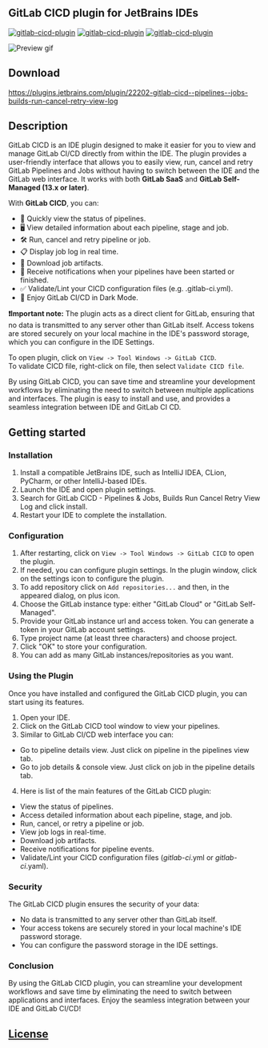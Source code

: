 ## GitLab CICD plugin for JetBrains IDEs

[![gitlab-cicd-plugin](https://img.shields.io/jetbrains/plugin/r/rating/guru.ide.gitlab)](https://plugins.jetbrains.com/plugin/22202-gitlab-cicd--pipelines--jobs-builds-run-cancel-retry-view-log)
[![gitlab-cicd-plugin](https://img.shields.io/jetbrains/plugin/d/22202-gitlab-cicd--pipelines--jobs-builds-run-cancel-retry-view-log?color=green)](https://plugins.jetbrains.com/plugin/22202-gitlab-cicd--pipelines--jobs-builds-run-cancel-retry-view-log)
[![gitlab-cicd-plugin](https://img.shields.io/jetbrains/plugin/v/22202-gitlab-cicd--pipelines--jobs-builds-run-cancel-retry-view-log?label=version)](https://plugins.jetbrains.com/plugin/22202-gitlab-cicd--pipelines--jobs-builds-run-cancel-retry-view-log)

![Preview gif](media/preview.gif)

## Download

https://plugins.jetbrains.com/plugin/22202-gitlab-cicd--pipelines--jobs-builds-run-cancel-retry-view-log

## Description

GitLab CICD is an IDE plugin designed to make it easier for you to view and manage GitLab CI/CD directly from within the 
IDE. The plugin provides a user-friendly interface that allows you to easily view, run, cancel and retry GitLab Pipelines 
and Jobs without having to switch between the IDE and the GitLab web interface. It works with both **GitLab SaaS** and **GitLab 
Self-Managed (13.x or later)**.

With **GitLab CICD**, you can:

- 🔎 Quickly view the status of pipelines.
- 🖥 View detailed information about each pipeline, stage and job.
- 🛠 Run, cancel and retry pipeline or job.
- 📋 Display job log in real time.
- 💾 Download job artifacts.
- 🔔 Receive notifications when your pipelines have been started or finished.
- ✅ Validate/Lint your CICD configuration files (e.g. .gitlab-ci.yml).
- 🌙 Enjoy GitLab CI/CD in Dark Mode.


**❗Important note:** The plugin acts as a direct client for GitLab, ensuring that no data is transmitted to any server other 
than GitLab itself. Access tokens are stored securely on your local machine in the IDE's password storage, which you can 
configure in the IDE Settings.

To open plugin, click on `View -> Tool Windows -> GitLab CICD`.\
To validate CICD file, right-click on file, then select `Validate CICD file`.

By using GitLab CICD, you can save time and streamline your development workflows by eliminating the need to switch between 
multiple applications and interfaces. The plugin is easy to install and use, and provides a seamless integration between IDE
and GitLab CI CD.

## Getting started

### Installation

1. Install a compatible JetBrains IDE, such as IntelliJ IDEA, CLion, PyCharm, or other IntelliJ-based IDEs.
2. Launch the IDE and open plugin settings.
3. Search for GitLab CICD - Pipelines & Jobs, Builds Run Cancel Retry View Log and click install.
4. Restart your IDE to complete the installation.

### Configuration

1. After restarting, click on `View -> Tool Windows -> GitLab CICD` to open the plugin.
2. If needed, you can configure plugin settings. In the plugin window, click on the settings icon to configure the plugin.
3. To add repository click on `Add repositories...` and then, in the appeared dialog, on plus icon.
4. Choose the GitLab instance type: either "GitLab Cloud" or "GitLab Self-Managed".
5. Provide your GitLab instance url and access token. You can generate a token in your GitLab account settings.
6. Type project name (at least three characters) and choose project.
7. Click "OK" to store your configuration.
8. You can add as many GitLab instances/repositories as you want.

### Using the Plugin

Once you have installed and configured the GitLab CICD plugin, you can start using its features.
1. Open your IDE.
2. Click on the GitLab CICD tool window to view your pipelines.
3. Similar to GitLab CI/CD web interface you can:
- Go to pipeline details view. Just click on pipeline in the pipelines view tab.
- Go to job details & console view. Just click on job in the pipeline details tab.
4. Here is list of the main features of the GitLab CICD plugin:
- View the status of pipelines.
- Access detailed information about each pipeline, stage, and job.
- Run, cancel, or retry a pipeline or job.
- View job logs in real-time.
- Download job artifacts.
- Receive notifications for pipeline events.
- Validate/Lint your CICD configuration files (*gitlab-ci*.yml or *gitlab-ci*.yaml).

### Security

The GitLab CICD plugin ensures the security of your data:
- No data is transmitted to any server other than GitLab itself.
- Your access tokens are securely stored in your local machine's IDE password storage.
- You can configure the password storage in the IDE settings.

### Conclusion

By using the GitLab CICD plugin, you can streamline your development workflows and save time by eliminating the need to 
switch between applications and interfaces. Enjoy the seamless integration between your IDE and GitLab CI/CD!

## [License](LICENSE)
